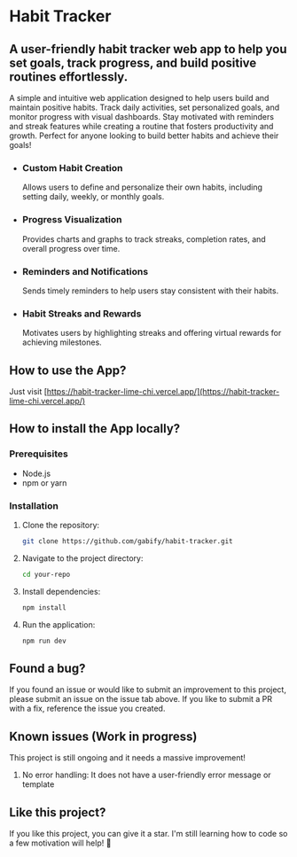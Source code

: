 # Habit Tracker 

## A user-friendly habit tracker web app to help you set goals, track progress, and build positive routines effortlessly.

A simple and intuitive web application designed to help users build and maintain positive habits. Track daily activities, set personalized goals, and monitor progress with visual dashboards. Stay motivated with reminders and streak features while creating a routine that fosters productivity and growth. Perfect for anyone looking to build better habits and achieve their goals!

* ### Custom Habit Creation
  Allows users to define and personalize their own habits, including setting daily, weekly, or monthly goals.
* ### Progress Visualization
  Provides charts and graphs to track streaks, completion rates, and overall progress over time.
* ### Reminders and Notifications
  Sends timely reminders to help users stay consistent with their habits.
* ### Habit Streaks and Rewards
  Motivates users by highlighting streaks and offering virtual rewards for achieving milestones.
  
## How to use the App?
Just visit [https://habit-tracker-lime-chi.vercel.app/](https://habit-tracker-lime-chi.vercel.app/)

## How to install the App locally?
### Prerequisites
- Node.js
- npm or yarn

### Installation
1. Clone the repository:
   ```bash
   git clone https://github.com/gabify/habit-tracker.git
   ```
2. Navigate to the project directory:
   ```bash
   cd your-repo
   ```
3. Install dependencies:
   ```bash
   npm install
   ```
   
4. Run the application:
   ```bash
   npm run dev
   ```
## Found a bug?
If you found an issue or would like to submit an improvement to this project, please submit an issue on the issue tab above.
If you like to submit a PR with a fix, reference the issue you created.

## Known issues (Work in progress)
This project is still ongoing and it needs a massive improvement!

1. No error handling: It does not have a user-friendly error message or template

## Like this project?
If you like this project, you can give it a star. I'm still learning how to code so a few motivation will help! 🥺

